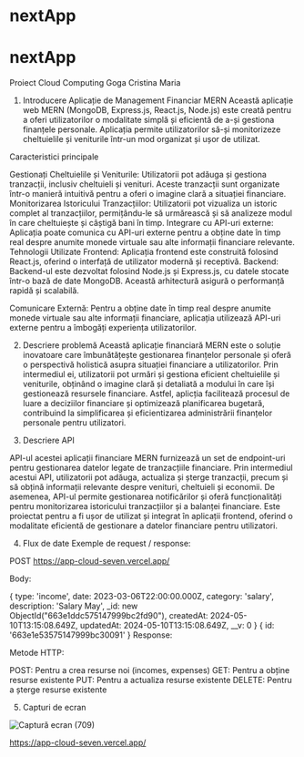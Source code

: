 # nextApp
# nextApp

Proiect Cloud Computing Goga Cristina Maria

1. Introducere
Aplicație de Management Financiar MERN
Această aplicație web MERN (MongoDB, Express.js, React.js, Node.js) este creată pentru a oferi utilizatorilor o modalitate simplă și eficientă de a-și gestiona finanțele personale. Aplicația permite utilizatorilor să-și monitorizeze cheltuielile și veniturile într-un mod organizat și ușor de utilizat.

Caracteristici principale

Gestionați Cheltuielile și Veniturile: Utilizatorii pot adăuga și gestiona tranzacții, inclusiv cheltuieli și venituri. Aceste tranzacții sunt organizate într-o manieră intuitivă pentru a oferi o imagine clară a situației financiare.
Monitorizarea Istoricului Tranzacțiilor: Utilizatorii pot vizualiza un istoric complet al tranzacțiilor, permițându-le să urmărească și să analizeze modul în care cheltuiește și câștigă bani în timp.
Integrare cu API-uri externe: Aplicația poate comunica cu API-uri externe pentru a obține date în timp real despre anumite monede virtuale sau alte informații financiare relevante.
Tehnologii Utilizate
Frontend: Aplicația frontend este construită folosind React.js, oferind o interfață de utilizator modernă și receptivă.
Backend: Backend-ul este dezvoltat folosind Node.js și Express.js, cu datele stocate într-o bază de date MongoDB. Această arhitectură asigură o performanță rapidă și scalabilă.

Comunicare Externă: Pentru a obține date în timp real despre anumite monede virtuale sau alte informații financiare, aplicația utilizează API-uri externe pentru a îmbogăți experiența utilizatorilor.

2. Descriere problemă
Această aplicație financiară MERN este o soluție inovatoare care îmbunătățește gestionarea finanțelor personale și oferă o perspectivă holistică asupra situației financiare a utilizatorilor. Prin intermediul ei, utilizatorii pot urmări și gestiona eficient cheltuielile și veniturile, obținând o imagine clară și detaliată a modului în care își gestionează resursele financiare. Astfel, aplicția facilitează procesul de luare a deciziilor financiare și optimizează planificarea bugetară, contribuind la simplificarea și eficientizarea administrării finanțelor personale pentru utilizatori.

3. Descriere API

API-ul acestei aplicații financiare MERN furnizează un set de endpoint-uri pentru gestionarea datelor legate de tranzacțiile financiare. Prin intermediul acestui API, utilizatorii pot adăuga, actualiza și șterge tranzacții, precum și să obțină informații relevante despre venituri, cheltuieli și economii. De asemenea, API-ul permite gestionarea notificărilor și oferă funcționalități pentru monitorizarea istoricului tranzacțiilor și a balanței financiare. Este proiectat pentru a fi ușor de utilizat și integrat în aplicații frontend, oferind o modalitate eficientă de gestionare a datelor financiare pentru utilizatori.



4. Flux de date
Exemple de request / response:

POST https://app-cloud-seven.vercel.app/

Body:

{
  type: 'income',
  date: 2023-03-06T22:00:00.000Z,
  category: 'salary',
  description: 'Salary May',
  _id: new ObjectId("663e1ddc575147999bc2fd90"),
  createdAt: 2024-05-10T13:15:08.649Z,
  updatedAt: 2024-05-10T13:15:08.649Z,
  __v: 0
}
{ id: '663e1e53575147999bc30091' }
Response:


Metode HTTP:

POST: Pentru a crea resurse noi (incomes, expenses)
GET: Pentru a obține resurse existente
PUT: Pentru a actualiza resurse existente
DELETE: Pentru a șterge resurse existente

5. Capturi de ecran


![Captură ecran (709)](https://github.com/CristinaGoga/App_Cloud/assets/116006449/6c56c112-2136-4b13-a324-68a03c868221)





https://app-cloud-seven.vercel.app/
